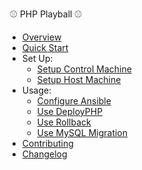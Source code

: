 &nbsp;⚾ PHP Playball ⚾

- [Overview](README.md)
- [Quick Start](quick-start.md)
- Set Up:
  - [Setup Control Machine](setup-control.md)
  - [Setup Host Machine](setup-host.md)
- Usage:
  - [Configure Ansible](configure-ansible.md)
  - [Use DeployPHP](use-deploy.md)
  - [Use Rollback](use-rollback.md)
  - [Use MySQL Migration](use-mysqlmigration.md)
- [Contributing](contributing.md)
- [Changelog](changelog.md)

